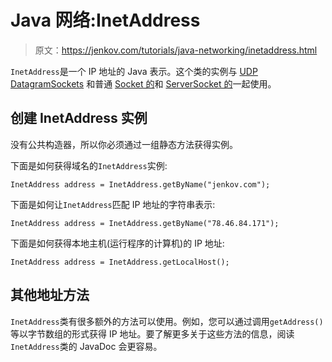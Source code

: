 # Java 网络:InetAddress

> 原文：<https://jenkov.com/tutorials/java-networking/inetaddress.html>

`InetAddress`是一个 IP 地址的 Java 表示。这个类的实例与 [UDP DatagramSockets](udp-datagram-sockets.html) 和普通 [Socket 的](sockets.html)和 [ServerSocket 的](server-sockets.html)一起使用。

## 创建 InetAddress 实例

没有公共构造器，所以你必须通过一组静态方法获得实例。

下面是如何获得域名的`InetAddress`实例:

```
InetAddress address = InetAddress.getByName("jenkov.com");

```

下面是如何让`InetAddress`匹配 IP 地址的字符串表示:

```
InetAddress address = InetAddress.getByName("78.46.84.171");

```

下面是如何获得本地主机(运行程序的计算机)的 IP 地址:

```
InetAddress address = InetAddress.getLocalHost();

```

## 其他地址方法

`InetAddress`类有很多额外的方法可以使用。例如，您可以通过调用`getAddress()`等以字节数组的形式获得 IP 地址。要了解更多关于这些方法的信息，阅读`InetAddress`类的 JavaDoc 会更容易。